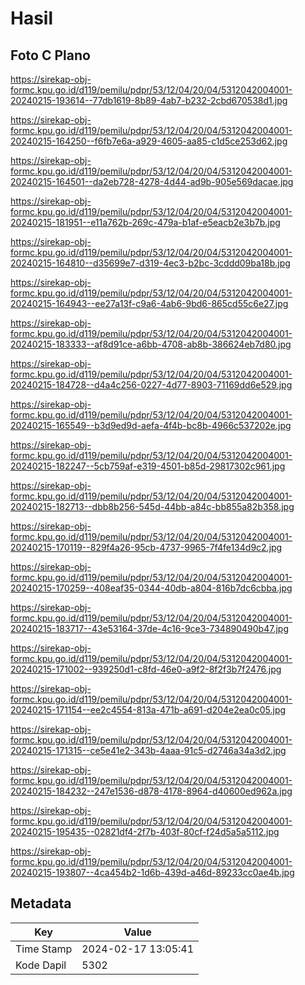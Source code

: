 # Hasil

## Foto C Plano

https://sirekap-obj-formc.kpu.go.id/d119/pemilu/pdpr/53/12/04/20/04/5312042004001-20240215-193614--77db1619-8b89-4ab7-b232-2cbd670538d1.jpg

https://sirekap-obj-formc.kpu.go.id/d119/pemilu/pdpr/53/12/04/20/04/5312042004001-20240215-164250--f6fb7e6a-a929-4605-aa85-c1d5ce253d62.jpg

https://sirekap-obj-formc.kpu.go.id/d119/pemilu/pdpr/53/12/04/20/04/5312042004001-20240215-164501--da2eb728-4278-4d44-ad9b-905e569dacae.jpg

https://sirekap-obj-formc.kpu.go.id/d119/pemilu/pdpr/53/12/04/20/04/5312042004001-20240215-181951--e11a762b-269c-479a-b1af-e5eacb2e3b7b.jpg

https://sirekap-obj-formc.kpu.go.id/d119/pemilu/pdpr/53/12/04/20/04/5312042004001-20240215-164810--d35699e7-d319-4ec3-b2bc-3cddd09ba18b.jpg

https://sirekap-obj-formc.kpu.go.id/d119/pemilu/pdpr/53/12/04/20/04/5312042004001-20240215-164943--ee27a13f-c9a6-4ab6-9bd6-865cd55c6e27.jpg

https://sirekap-obj-formc.kpu.go.id/d119/pemilu/pdpr/53/12/04/20/04/5312042004001-20240215-183333--af8d91ce-a6bb-4708-ab8b-386624eb7d80.jpg

https://sirekap-obj-formc.kpu.go.id/d119/pemilu/pdpr/53/12/04/20/04/5312042004001-20240215-184728--d4a4c256-0227-4d77-8903-71169dd6e529.jpg

https://sirekap-obj-formc.kpu.go.id/d119/pemilu/pdpr/53/12/04/20/04/5312042004001-20240215-165549--b3d9ed9d-aefa-4f4b-bc8b-4966c537202e.jpg

https://sirekap-obj-formc.kpu.go.id/d119/pemilu/pdpr/53/12/04/20/04/5312042004001-20240215-182247--5cb759af-e319-4501-b85d-29817302c961.jpg

https://sirekap-obj-formc.kpu.go.id/d119/pemilu/pdpr/53/12/04/20/04/5312042004001-20240215-182713--dbb8b256-545d-44bb-a84c-bb855a82b358.jpg

https://sirekap-obj-formc.kpu.go.id/d119/pemilu/pdpr/53/12/04/20/04/5312042004001-20240215-170119--829f4a26-95cb-4737-9965-7f4fe134d9c2.jpg

https://sirekap-obj-formc.kpu.go.id/d119/pemilu/pdpr/53/12/04/20/04/5312042004001-20240215-170259--408eaf35-0344-40db-a804-816b7dc6cbba.jpg

https://sirekap-obj-formc.kpu.go.id/d119/pemilu/pdpr/53/12/04/20/04/5312042004001-20240215-183717--43e53164-37de-4c16-9ce3-734890490b47.jpg

https://sirekap-obj-formc.kpu.go.id/d119/pemilu/pdpr/53/12/04/20/04/5312042004001-20240215-171002--939250d1-c8fd-46e0-a9f2-8f2f3b7f2476.jpg

https://sirekap-obj-formc.kpu.go.id/d119/pemilu/pdpr/53/12/04/20/04/5312042004001-20240215-171154--ee2c4554-813a-471b-a691-d204e2ea0c05.jpg

https://sirekap-obj-formc.kpu.go.id/d119/pemilu/pdpr/53/12/04/20/04/5312042004001-20240215-171315--ce5e41e2-343b-4aaa-91c5-d2746a34a3d2.jpg

https://sirekap-obj-formc.kpu.go.id/d119/pemilu/pdpr/53/12/04/20/04/5312042004001-20240215-184232--247e1536-d878-4178-8964-d40600ed962a.jpg

https://sirekap-obj-formc.kpu.go.id/d119/pemilu/pdpr/53/12/04/20/04/5312042004001-20240215-195435--02821df4-2f7b-403f-80cf-f24d5a5a5112.jpg

https://sirekap-obj-formc.kpu.go.id/d119/pemilu/pdpr/53/12/04/20/04/5312042004001-20240215-193807--4ca454b2-1d6b-439d-a46d-89233cc0ae4b.jpg


## Metadata

| Key        | Value               |
| ---------- | ------------------- |
| Time Stamp | 2024-02-17 13:05:41 |
| Kode Dapil | 5302                |



